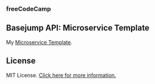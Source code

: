 ### freeCodeCamp

## Basejump API: Microservice Template

My [Microservice Template](https://localhost:3000 "Microservice Template").

## License

MIT License. [Click here for more information.](LICENSE.md)
